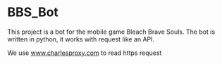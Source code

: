 # BBS_Bot
This project is a bot for the mobile game Bleach Brave Souls.
The bot is written in python, it works with request like an API.

We use www.charlesproxy.com to read https request

